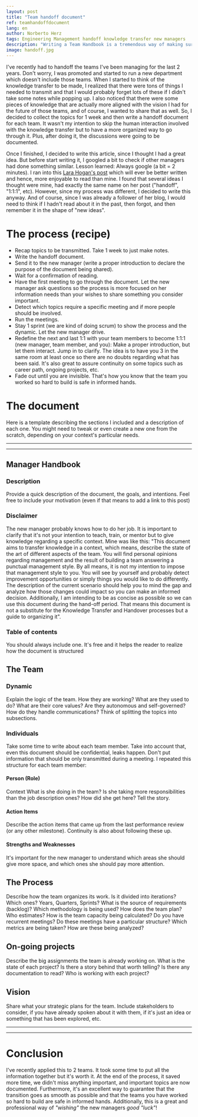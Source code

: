 ```yaml
---
layout: post
title: "Team handoff document"
ref: teamhandoffdocument
lang: en
author: Norberto Herz
tags: Engineering Management handoff knowledge transfer new managers
description: "Writing a Team Handbook is a tremendous way of making sure that your teams are in good and informed hands. And, at the same time, it's probably the best way of saying \"good look\" to the new managers"
image: handoff.jpg
---
```


I've recently had to handoff the teams I've been managing for the last 2 years. Don't worry, I was promoted and started to run a new department which doesn't include those teams. When I started to think of the knowledge transfer to be made, I realized that there were tons of things I needed to transmit and that I would probably forget lots of these if I didn't take some notes while popping up. I also noticed that there were some pieces of knowledge that are actually more aligned with the vision I had for the future of those teams, and of course, I wanted to share that as well. So, I decided to collect the topics for 1 week and then write a handoff document for each team. It wasn't my intention to skip the human interaction involved with the knowledge transfer but to have a more organized way to go through it. Plus, after doing it, the discussions were going to be documented.

Once I finished, I decided to write this article, since I thought I had a great idea. But before start writing it, I googled a bit to check if other managers had done something similar. Lesson learned: Always google (a bit = 2 minutes). I ran into this [Lara Hogan's post](https://larahogan.me/blog/manager-handoffs/) which will ever be better written and hence, more enjoyable to read than mine. I found that several ideas I thought were mine, had exactly the same name on her post ("handoff", "1:1:1", etc). However, since my process was different, I decided to write this anyway. And of course, since I was already a follower of her blog, I would need to think if I hadn't read about it in the past, then forgot, and then remember it in the shape of "new ideas".

# The process (recipe)

- Recap topics to be transmitted. Take 1 week to just make notes.
- Write the handoff document.
- Send it to the new manager (write a proper introduction to declare the purpose of the document being shared).
- Wait for a confirmation of reading.
- Have the first meeting to go through the document. Let the new manager ask questions so the process is more focused on her information needs than your wishes to share something you consider important.
- Detect which topics require a specific meeting and if more people should be involved.
- Run the meetings.
- Stay 1 sprint (we are kind of doing scrum) to show the process and the dynamic. Let the new manager drive.
- Redefine the next and last 1:1 with your team members to become 1:1:1 (new manager, team member, and you): Make a proper introduction, but let them interact. Jump in to clarify. The idea is to have you 3 in the same room at least once so there are no doubts regarding what has been said. It's also great to assure continuity on some topics such as career path, ongoing projects, etc.
- Fade out until you are invisible. That's how you know that the team you worked so hard to build is safe in informed hands.

# The document
Here is a template describing the sections I included and a description of each one. You might need to tweak or even create a new one from the scratch, depending on your context's particular needs.

--------------------------------------------------------------------
--------------------------------------------------------------------

## <Team> Manager Handbook

### Description
Provide a quick description of the document, the goals, and intentions. Feel free to include your motivation (even if that means to add a link to this post)

### Disclaimer
The new manager probably knows how to do her job. It is important to clarify that it's not your intention to teach, train, or mentor but to give knowledge regarding a specific context. Mine was like this: "This document aims to transfer knowledge in a context, which means, describe the state of the art of different aspects of the team. You will find personal opinions regarding management and the result of building a team answering a punctual management style. By all means, it is not my intention to impose that management style to you. You will see by yourself and probably detect improvement opportunities or simply things you would like to do differently. The description of the current scenario should help you to mind the gap and analyze how those changes could impact so you can make an informed decision.
Additionally, I am intending to be as concise as possible so we can use this document during the hand-off period. That means this document is not a substitute for the Knowledge Transfer and Handover processes but a guide to organizing it".

### Table of contents
You should always include one. It's free and it helps the reader to realize how the document is structured


## The Team
### Dynamic

Explain the logic of the team. How they are working? What are they used to do? What are their core values? Are they autonomous and self-governed? How do they handle communications? Think of splitting the topics into subsections.

### Individuals
Take some time to write about each team member. Take into account that, even this document should be confidential, leaks happen. Don't put information that should be only transmitted during a meeting.
I repeated this structure for each team member:
#### Person (Role)
Context
What is she doing in the team? Is she taking more responsibilities than the job description ones? How did she get here? Tell the story.   
#### Action Items
Describe the action items that came up from the last performance review (or any other milestone). Continuity is also about following these up.
#### Strengths and Weaknesses
It's important for the new manager to understand which areas she should give more space, and which ones she should pay more attention.

## The Process
Describe how the team organizes its work. Is it divided into iterations? Which ones? Years, Quarters, Sprints? What is the source of requirements (backlog)? Which methodology is being used? How does the team plan? Who estimates? How is the team capacity being calculated? Do you have recurrent meetings? Do these meetings have a particular structure? Which metrics are being taken? How are these being analyzed?

## On-going projects
Describe the big assignments the team is already working on. What is the state of each project? Is there a story behind that worth telling? Is there any documentation to read? Who is working with each project?
## Vision
Share what your strategic plans for the team. Include stakeholders to consider, if you have already spoken about it with them, if it's just an idea or something that has been explored, etc.

--------------------------------------------------------------------
--------------------------------------------------------------------

# Conclusion

I've recently applied this to 2 teams. It took some time to put all the information together but it's worth it. At the end of the process, it saved more time, we didn't miss anything important, and important topics are now documented. Furthermore, it's an excellent way to guarantee that the transition goes as smooth as possible and that the teams you have worked so hard to build are safe in informed hands. Additionally, this is a great and professional way of *"wishing"* the new managers *good "luck"*!
